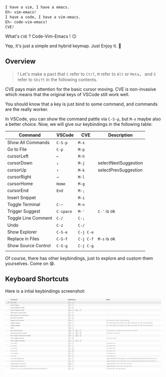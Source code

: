 ```
I have a vim, I have a emacs.
Eh~ vim-emacs!
I have a code, I have a vim-emacs.
Eh~ code-vim-emacs!
CVE!
```

What's `CVE` ?  Code-Vim-Emacs ! 😏

Yep, it's just a simple and hybrid keymap. Just Enjoy it. 🌟

## Overview

> ! Let's make a pact that `C` refer to `Ctrl`, `M` refer to `Alt` or `Meta`， and `S` refer to `Shift` in the following contents.

CVE pays main attention for the basic cursor moving. CVE is non-invasive which means that the original keys of VSCode still work well.

You should know that a key is just bind to some command, and commands are the really worker.

In VSCode, you can show the command pattle via `C-S-p`, but `M-x` maybe also a better choice. Now, we will give our keybindings in the following table:

| Command             | VSCode    | CVE       | Description          |
|---------------------|-----------|-----------|----------------------|
| Show All Commands   | `C-S-p`   | `M-x`     |                      |
| Go to File          | `C-p`     | `M-p`     |                      |
| cursorLeft          | `←`       | `M-h`     |                      |
| cursorDown          | `↓`       | `M-j`     | selectNextSuggestion |
| cursorUp            | `↑`       | `M-k`     | selectPrevSuggestion |
| cursorRight         | `→`       | `M-l`     |                      |
| cursorHome          | `Home`    | `M-g`     |                      |
| cursorEnd           | `End`     | `M-;`     |                      |
| Insert Snippet      |           | `M-i`     |                      |
| Toggle Terminal     | `C-~`     | `M-n`     |                      |
| Trigger Suggest     | `C-space` | `M-'`     | `C-'` is ok          |
| Toggle Line Comment | `C-/`     | `C-;`     |                      |
| Undo                | `C-z`     | `C-/`     |                      |
| Show Explorer       | `C-S-e`   | `C-j C-e` |                      |
| Replace in Files    | `C-S-f`   | `C-j C-f` | `M-s` is ok          |
| Show Source Control | `C-S-g`   | `C-j C-g` |                      |
|                     |           |           |                      |

Of course, there has other keybindings, just to explore and custom them yourselves. Come on 😄.

## Keyboard Shortcuts

Here is a intial keybindings screenshot:

![cve](images/tn.jpg)
